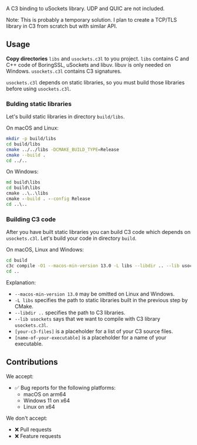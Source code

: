 A C3 binding to uSockets library. UDP and QUIC are not included.

Note: This is probably a temporary solution. I plan to create a TCP/TLS
library in C3 from scratch but with similar API.

## Usage

**Copy directories** `libs` and `usockets.c3l` to you project.
`libs` contains C and C++ code of BoringSSL, uSockets and libuv.
libuv is only needed on Windows.
`usockets.c3l` contains C3 signatures.

`usockets.c3l` depends on static libraries, so you must build those
libraries before using `usockets.c3l`.

### Bulding static libraries

Let's build static libraries in directory `build/libs`.

On macOS and Linux:

```bash
mkdir -p build/libs
cd build/libs
cmake ../../libs -DCMAKE_BUILD_TYPE=Release
cmake --build .
cd ../..
```

On Windows:

```cmd
md build\libs
cd build\libs
cmake ..\..\libs
cmake --build . --config Release
cd ..\..
```

### Building C3 code

After you have built static libraries you can build C3 code
which depends on `usockets.c3l`.
Let's build your code in directory `build`.

On macOS, Linux and Windows:

```bash
cd build
c3c compile -O1 --macos-min-version 13.0 -L libs --libdir .. --lib usockets [your-c3-files] -o [name-of-your-executable]
cd ..
```

Explanation:
- `--macos-min-version 13.0` may be omitted on Linux and Windows.
- `-L libs` specifies the path to static libraries built in the previous step by CMake.
- `--libdir ..` specifies the path to C3 libraries.
- `--lib usockets` says that we want to compile with C3 library `usockets.c3l`.
- `[your-c3-files]` is a placeholder for a list of your C3 source files.
- `[name-of-your-executable]` is a placeholder for a name of your executable.

## Contributions

We accept:

- ✅ Bug reports for the following platforms:
  - macOS on arm64
  - Windows 11 on x64
  - Linux on x64

We don't accept:

- ❌ Pull requests
- ❌ Feature requests
